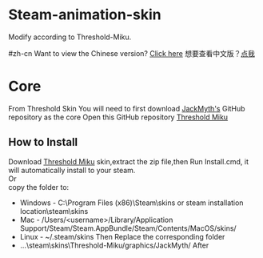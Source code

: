 # Steam-animation-skin
Modify according to Threshold-Miku.

#zh-cn
Want to view the Chinese version? [Click here](http)
想要查看中文版？[点我](http)

# Core
From Threshold Skin
You will need to first download [JackMyth's](https://github.com/Jack-Myth) GitHub repository as the core
Open this GitHub repository [Threshold Miku](https://github.com/Jack-Myth/Threshold-Miku/tree/master)

## How to Install
 Download [Threshold Miku](https://github.com/Jack-Myth/Threshold-Miku/tree/master) skin,extract the zip file,then Run Install.cmd, it will automatically install to your steam.  
 Or  
 copy the folder to:
   * Windows - C:\Program Files (x86)\Steam\skins or steam installation location\steam\skins
   * Mac - /Users/\<username\>/Library/Application Support/Steam/Steam.AppBundle/Steam/Contents/MacOS/skins/
   * Linux - ~/.steam/skins
 Then
 Replace the corresponding folder
   * ...\steam\skins\Threshold-Miku/graphics/JackMyth/
 After
 
